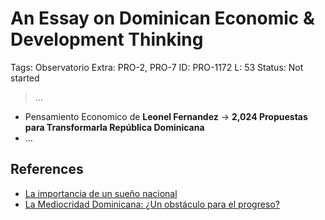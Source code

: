 # An Essay on Dominican Economic & Development Thinking

Tags: Observatorio
Extra: PRO-2, PRO-7
ID: PRO-1172
L: 53
Status: Not started

> …
> 

- Pensamiento Economico de **Leonel Fernandez** →  **2,024 Propuestas para Transformarla República Dominicana**
- …

## References

- [La importancia de un sueño nacional](https://medium.com/@porelprogresord/la-importancia-de-un-sue%C3%B1o-nacional-b0449b730a4e)
- [La Mediocridad Dominicana: ¿Un obstáculo para el progreso?](https://medium.com/@porelprogresord/la-mediocridad-dominicana-un-obst%C3%A1culo-para-el-progreso-8caa29299718)
